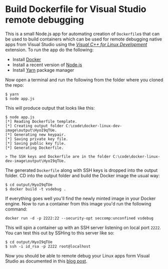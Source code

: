 Build Dockerfile for Visual Studio remote debugging
===================================================

This is a small Node.js app for automating creation of `Dockerfile`s that can
be used to build containers which can be used for remote debugging native apps
from Visual Studio using the [*Visual C++ for Linux Development*](https://marketplace.visualstudio.com/items?itemName=VisualCPPTeam.VisualCforLinuxDevelopment) extension. To run the app do
the following:

  - Install [Docker](https://www.docker.com/products/docker)
  - Install a recent version of [Node.js](https://nodejs.org/)
  - Install [Yarn](https://yarnpkg.com/) package manager

Now open a terminal and run the following from the folder where you cloned the
repo:

```
$ yarn
$ node app.js
```

This will produce output that looks like this:

```
$ node app.js
[*] Reading Dockerfile template.
[*] Creating output folder C:\code\docker-linux-dev-image\output\HyoI9qTUe.
[*] Generating new keypair.
[*] Saving private key file.
[*] Saving public key file.
[*] Generating Dockerfile.

> The SSH keys and Dockerfile are in the folder C:\code\docker-linux-dev-image\output\HyoI9qTUe.
```

The generated `Dockerfile` along with SSH keys is dropped into the output
folder. CD into the output folder and build the Docker image the usual way:

```
$ cd output/HyoI9qTUe
$ docker build -t vsdebug .
```

If everything goes well you'll find the newly minted image in your Docker
engine. Now to run a container from this image you'd run the following command:

```
docker run -d -p 2222:22 --security-opt seccomp:unconfined vsdebug
```

This will spin a container up with an SSH server listening on local port `2222`.
You can test this out by SSHing to this server like so:

```
$ cd output/HyoI9qTUe
$ ssh -i id_rsa -p 2222 root@localhost
```

Now you should be able to remote debug your Linux apps form Visual Studio as
documented in this [blog post](https://blogs.msdn.microsoft.com/vcblog/2016/11/08/developing-linux-c-applications-with-azure-docker-containers/).